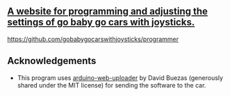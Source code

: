## [A website for programming and adjusting the settings of go baby go cars with joysticks.](https://gobabygocarswithjoysticks.github.io/programmer/)

https://github.com/gobabygocarswithjoysticks/programmer


## Acknowledgements

- This program uses [arduino-web-uploader](https://github.com/dbuezas/arduino-web-uploader) by David Buezas (generously shared under the MIT license) for sending the software to the car.
